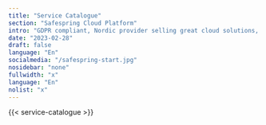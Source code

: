 ```yaml
---
title: "Service Catalogue"
section: "Safespring Cloud Platform"
intro: "GDPR compliant, Nordic provider selling great cloud solutions, not data."
date: "2023-02-28"
draft: false
language: "En"
socialmedia: "/safespring-start.jpg"
nosidebar: "none"
fullwidth: "x"
language: "En"
nolist: "x"
---
```


{{< service-catalogue >}}

<!--
| Service Levels               | Basic | Business | Enterprise |
|------------------------------|:-------:|:----------:|:------------:|
| Availability                 | X     | X        | X          |
| Response Time                | X     | X        | X          |
| Resolution Time              | X     | X        | X          |

| IaaS Access                  | Basic | Business | Enterprise |
|------------------------------|:-------:|:----------:|:------------:|
| Public Cloud                 | X     | X        | X          |
| Compliant Cloud              | X     | X        | X          |
| Private Cloud                | X     | X        | X          |

| Support Access               | Basic | Business | Enterprise |
|------------------------------|:-------:|:----------:|:------------:|
| Operational info             | X     | X        | X          |
| Compliant: X                 | X     | X        | X          |
| Guiding documentation        | X     | X        | X          |
| Architectural support        | X     | X        | X          |
| General guidance             | X     | X        | X          |
| Support channels             | X     | X        | X          |
| Staffed Business Hours CET   | X     | X        | X          |
| Customer Team                | X     | X        | X          |
| Guaranteed support languages | X     | X        | X          |

| Additional Benefits          | Basic | Business | Enterprise |
|------------------------------|:-------:|:----------:|:------------:|
| Onboarding Journey           | X     | X        | X          |
| Cloud Environment Review     | X     | X        | X          |

| Governance                   | Basic | Business | Enterprise |
|------------------------------|:-------:|:----------:|:------------:|
| Maintenance News             | X     | X        | X          |
| Collaboration Forums         | X     | X        | X          |
| Price                        | X     | X        | X          |
-->